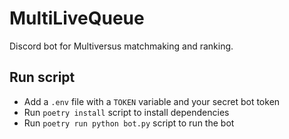 # MultiLiveQueue

Discord bot for Multiversus matchmaking and ranking.

## Run script

- Add a `.env` file with a `TOKEN` variable and your secret bot token
- Run `poetry install` script to install dependencies
- Run `poetry run python bot.py` script to run the bot
